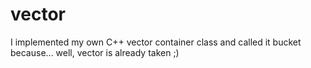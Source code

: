 # vector
I implemented my own C++ vector container class and called it bucket because... well, vector is already taken ;)

